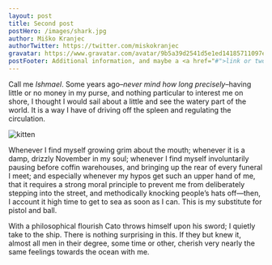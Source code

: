 ```yaml
---
layout: post
title: Second post
postHero: /images/shark.jpg
author: Miško Kranjec
authorTwitter: https://twitter.com/miskokranjec
gravatar: https://www.gravatar.com/avatar/9b5a39d2541d5e1ed14185711097e2e7
postFooter: Additional information, and maybe a <a href="#">link or two</a>
---
```


Call me _Ishmael_. Some years ago–_never mind how long
precisely_–having little or no money in my purse, and nothing
particular to interest me on shore, I thought I would sail about a little
and see the watery part of the world. It is a way I have of driving off
the spleen and regulating the circulation.

<img class="pull-left" src="https://placekitten.com/g/400/200"
     alt="kitten">

Whenever I find myself growing grim about the mouth; whenever it is a damp,
drizzly November in my soul; whenever I find myself involuntarily pausing
before coffin warehouses, and bringing up the rear of every funeral I meet;
and especially whenever my hypos get such an upper hand of me, that it
requires a strong moral principle to prevent me from deliberately stepping
into the street, and methodically knocking people’s hats off—then, I
account it high time to get to sea as soon as I can. This is my substitute
for pistol and ball.

With a philosophical flourish Cato throws himself upon
his sword; I quietly take to the ship. There is nothing surprising in this.
If they but knew it, almost all men in their degree, some time or other,
cherish very nearly the same feelings towards the ocean with me.
